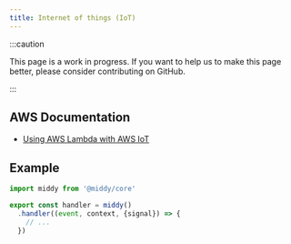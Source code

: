 ```yaml
---
title: Internet of things (IoT)
---
```


:::caution

This page is a work in progress. If you want to help us to make this page better, please consider contributing on GitHub.

:::

## AWS Documentation
- [Using AWS Lambda with AWS IoT](https://docs.aws.amazon.com/lambda/latest/dg/services-iot.html)

## Example
```javascript
import middy from '@middy/core'

export const handler = middy()
  .handler((event, context, {signal}) => {
    // ...
  })
```
